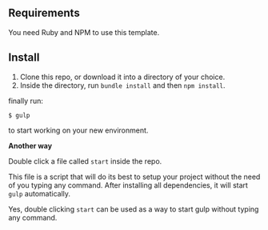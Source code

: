 ## Requirements

You need Ruby and NPM to use this template.

## Install
1. Clone this repo, or download it into a directory of your choice.
2. Inside the directory, run `bundle install` and then `npm install`.

finally run:

```shell
$ gulp
```
to start working on your new environment.

**Another way**

Double click a file called `start` inside the repo.

This file is a script that
will do its best to setup your project without the need of you typing any command.
After installing all dependencies, it will start `gulp` automatically.

Yes, double clicking `start` can be used as a way to start gulp without typing any command.
